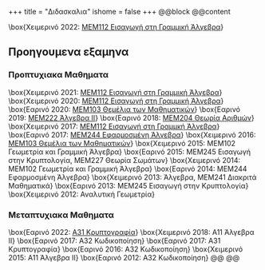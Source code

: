 +++
title = "Διδασκαλια"
ishome = false
+++
@@block
@@content

\box{Χειμερινό 2022: [ΜΕΜ112 Εισαγωγή στη Γραμμική Άλγεβρα]()}

## Προηγουμενα εξαμηνα

### Προπτυχιακα Μαθηματα
\box{Χειμερινό 2021: [ΜΕΜ112 Εισαγωγή στη Γραμμική Άλγεβρα](https://polyhedron.math.uoc.gr/2122/moodle/course/view.php?id=16)}
\box{Χειμερινό 2020: [ΜΕΜ112 Εισαγωγή στη Γραμμική Άλγεβρα](https://elearn.uoc.gr/course/view.php?id=2494)}
\box{Εαρινό 2020: [ΜΕΜ103 Θεμέλια των Μαθηματικών](https://polygon.math.uoc.gr/1920/moodle/course/view.php?id=8#section-0)}
\box{Εαρινό 2019: [ΜΕΜ222 Άλγεβρα ΙΙ](https://polygon.math.uoc.gr/1819/moodle/course/view.php?id=16)}
\box{Εαρινό 2018: [ΜΕΜ204 Θεωρία Αριθμών](https://polygon.math.uoc.gr/1718/moodle/course/view.php?id=8)}
\box{Χειμερινό 2017: [ΜΕΜ112 Εισαγωγή στη Γραμμκή Άλγεβρα](https://polygon.math.uoc.gr/1718/moodle/course/view.php?id=5)}
\box{Εαρινό 2017: [ΜΕΜ244 Εφαρμοσμένη Άλγεβρα](http://euler.math.uoc.gr/~moodle/moodle1617/course/view.php?id=8)}
\box{Χειμερινό 2016: [ΜΕΜ103 Θεμέλια των Μαθηματικών](http://euler.math.uoc.gr/~moodle/moodle1617/course/view.php?id=2)}
\box{Χειμερινό 2015: ΜΕΜ102 Γεωμετρία και Γραμμική Άλγεβρα}
\box{Εαρινό 2015: ΜΕΜ245 Εισαγωγή στην Κρυπτολογία,  ΜΕΜ227 Θεωρία Σωμάτων}
\box{Χειμερινό 2014: ΜΕΜ102 Γεωμετρία και Γραμμική Άλγεβρα}
\box{Εαρινό 2014: ΜΕΜ244 Εφαρμοσμένη Άλγεβρα}
\box{Χειμερινό 2013: Άλγεβρα, ΜΕΜ241 Διακριτά Μαθηματικά}
\box{Εαρινό 2013: ΜΕΜ245 Εισαγωγή στην Κρυπτολογία}
\box{Χειμερινό 2012: Αναλυτική Γεωμετρία}

### Μεταπτυχιακα Μαθηματα
\box{Εαρινό 2022: [Α31 Κρυπτογραφία](/content/teaching/cryptography/)}
\box{Χειμερινό 2018: Α11 Άλγεβρα ΙΙ}
\box{Εαρινό 2017: Α32 Κωδικοποίηση}
\box{Εαρινό 2017: Α31 Κρυπτογραφία}
\box{Εαρινό 2016: Α32 Κωδικοποίηση}
\box{Χειμερινό 2015: Α11 Άλγεβρα ΙΙ}
\box{Εαρινό 2012: Α32 Κωδικοποίηση}
@@
@@


